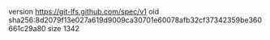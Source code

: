version https://git-lfs.github.com/spec/v1
oid sha256:8d2079f13e027a619d9009ca30701e60078afb32cf37342359be360661c29a80
size 1342
